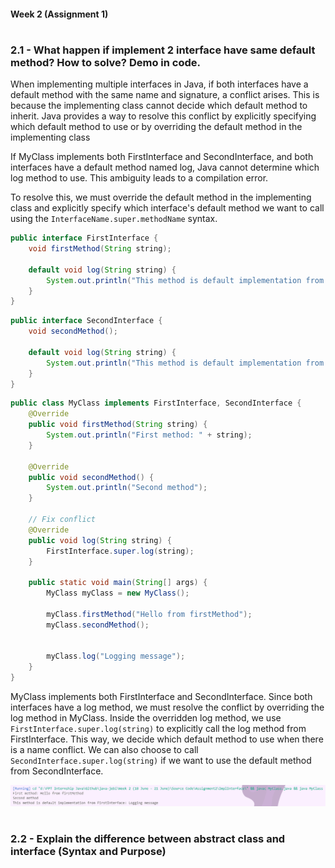#### Week 2 (Assignment 1)
#
### 2.1 - What happen if implement 2 interface have same default method? How to solve? Demo in code.
When implementing multiple interfaces in Java, if both interfaces have a default method with the same name and signature, a conflict arises. This is because the implementing class cannot decide which default method to inherit. Java provides a way to resolve this conflict by explicitly specifying which default method to use or by overriding the default method in the implementing class

If MyClass implements both FirstInterface and SecondInterface, and both interfaces have a default method named log, Java cannot determine which log method to use. This ambiguity leads to a compilation error.

To resolve this, we must override the default method in the implementing class and explicitly specify which interface's default method we want to call using the `InterfaceName.super.methodName` syntax.

```java
public interface FirstInterface {
    void firstMethod(String string);

    default void log(String string) {
        System.out.println("This method is default implementation from FirstInterface: " + string);
    }
}
```
```java
public interface SecondInterface {
    void secondMethod();

    default void log(String string) {
        System.out.println("This method is default implementation from SecondInterface: " + string);
    }
}
```
```java
public class MyClass implements FirstInterface, SecondInterface {
    @Override
    public void firstMethod(String string) {
        System.out.println("First method: " + string);
    }

    @Override
    public void secondMethod() {
        System.out.println("Second method");
    }

    // Fix conflict
    @Override
    public void log(String string) {
        FirstInterface.super.log(string);
    }

    public static void main(String[] args) {
        MyClass myClass = new MyClass();
        
        myClass.firstMethod("Hello from firstMethod");
        myClass.secondMethod();
        

        myClass.log("Logging message");
    }
}
```

MyClass implements both FirstInterface and SecondInterface. Since both interfaces have a log method, we must resolve the conflict by overriding the log method in MyClass. Inside the overridden log method, we use `FirstInterface.super.log(string)` to explicitly call the log method from FirstInterface. This way, we decide which default method to use when there is a name conflict. We can also choose to call `SecondInterface.super.log(string)` if we want to use the default method from SecondInterface.

![alt text](img/2.1.png)

#
### 2.2 - Explain the difference between abstract class and interface (Syntax and Purpose)